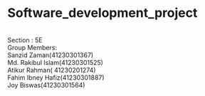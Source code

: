 # Software_development_project
<br>
Section : 5E
<br>
Group Members:
<br>
Sanzid Zaman(41230301367)
<br>
Md. Rakibul Islam(41230301525)
<br>
Atikur Rahman( 41230201274)
 <br>
Fahim Ibney Hafiz(41230301887)
<br>
Joy Biswas(41230301564)
